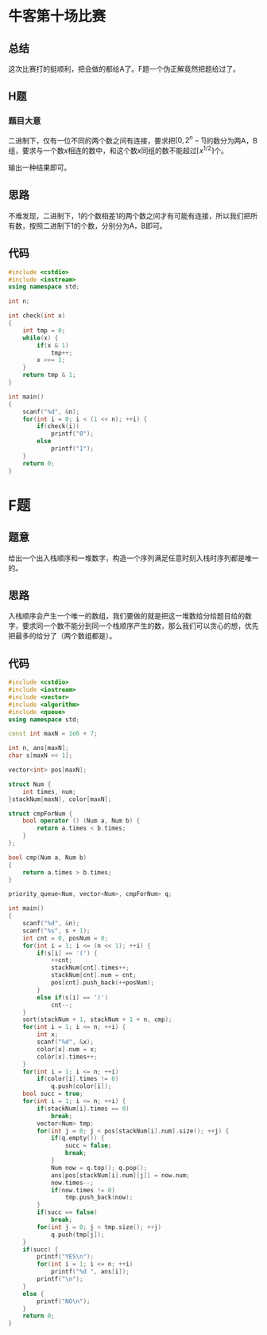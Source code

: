 # 牛客第十场比赛

## 总结

这次比赛打的挺顺利，把会做的都给A了。F题一个伪正解竟然把题给过了。

## H题

### 题目大意

二进制下，仅有一位不同的两个数之间有连接，要求把$[0, 2^{n}-1]$的数分为两A，B组，要求与一个数$x$相连的数中，和这个数$x$同组的数不能超过$\lceil x^{1/2} \rceil$个。

输出一种结果即可。

## 思路

不难发现，二进制下，$1$的个数相差$1$的两个数之间才有可能有连接，所以我们把所有数，按照二进制下$1$的个数，分别分为A，B即可。

## 代码

```c++
#include <cstdio>
#include <iostream>
using namespace std;

int n;

int check(int x)
{
    int tmp = 0;
    while(x) {
        if(x & 1)
            tmp++;
        x >>= 1;
    }
    return tmp & 1;
}

int main()
{
    scanf("%d", &n);
    for(int i = 0; i < (1 << n); ++i) {
        if(check(i))
            printf("0");
        else
            printf("1");
    }
    return 0;
}
```

# F题

## 题意

给出一个出入栈顺序和一堆数字，构造一个序列满足任意时刻入栈时序列都是唯一的。

## 思路

入栈顺序会产生一个唯一的数组，我们要做的就是把这一堆数给分给题目给的数字，要求同一个数不能分到同一个栈顺序产生的数，那么我们可以贪心的想，优先把最多的给分了（两个数组都是）。

## 代码

```c++
#include <cstdio>
#include <iostream>
#include <vector>
#include <algorithm>
#include <queue>
using namespace std;

const int maxN = 1e6 + 7;

int n, ans[maxN];
char s[maxN << 1];

vector<int> pos[maxN];

struct Num {
    int times, num;
}stackNum[maxN], color[maxN];

struct cmpForNum {
    bool operator () (Num a, Num b) {
        return a.times < b.times;
    }
};

bool cmp(Num a, Num b)
{
    return a.times > b.times;
}

priority_queue<Num, vector<Num>, cmpForNum> q;

int main()
{
    scanf("%d", &n);
    scanf("%s", s + 1);
    int cnt = 0, posNum = 0;
    for(int i = 1; i <= (n << 1); ++i) {
        if(s[i] == '(') {
            ++cnt;
            stackNum[cnt].times++;
            stackNum[cnt].num = cnt;
            pos[cnt].push_back(++posNum);
        }
        else if(s[i] == ')')
            cnt--;
    }
    sort(stackNum + 1, stackNum + 1 + n, cmp);
    for(int i = 1; i <= n; ++i) {
        int x;
        scanf("%d", &x);
        color[x].num = x;
        color[x].times++;
    }
    for(int i = 1; i <= n; ++i)
        if(color[i].times != 0)
            q.push(color[i]);
    bool succ = true;
    for(int i = 1; i <= n; ++i) {
        if(stackNum[i].times == 0)
            break;
        vector<Num> tmp;
        for(int j = 0; j < pos[stackNum[i].num].size(); ++j) {
            if(q.empty()) {
                succ = false;
                break;
            }
            Num now = q.top(); q.pop();
            ans[pos[stackNum[i].num][j]] = now.num;
            now.times--;
            if(now.times != 0)
                tmp.push_back(now);
        }
        if(succ == false)
            break;
        for(int j = 0; j < tmp.size(); ++j)
            q.push(tmp[j]);
    }
    if(succ) {
        printf("YES\n");
        for(int i = 1; i <= n; ++i)
            printf("%d ", ans[i]);
        printf("\n");
    }
    else {
        printf("NO\n");
    }
    return 0;
}
```

